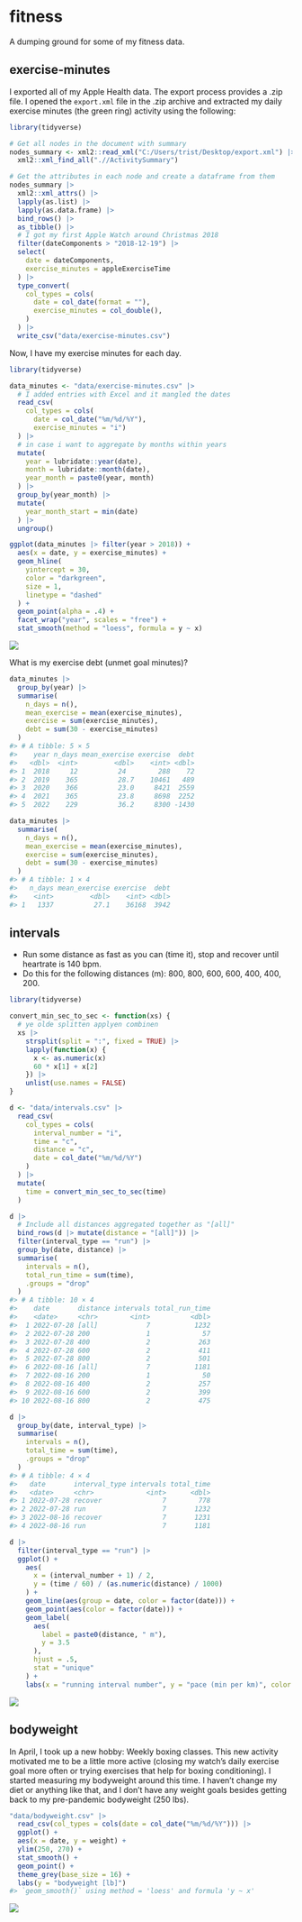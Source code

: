 
<!-- README.md is generated from README.Rmd. Please edit that file -->

# fitness

<!-- badges: start -->
<!-- badges: end -->

A dumping ground for some of my fitness data.

## exercise-minutes

I exported all of my Apple Health data. The export process provides a
.zip file. I opened the `export.xml` file in the .zip archive and
extracted my daily exercise minutes (the green ring) activity using the
following:

``` r
library(tidyverse)

# Get all nodes in the document with summary
nodes_summary <- xml2::read_xml("C:/Users/trist/Desktop/export.xml") |> 
  xml2::xml_find_all(".//ActivitySummary") 

# Get the attributes in each node and create a dataframe from them
nodes_summary |> 
  xml2::xml_attrs() |>
  lapply(as.list) |> 
  lapply(as.data.frame) |> 
  bind_rows() |> 
  as_tibble() |> 
  # I got my first Apple Watch around Christmas 2018
  filter(dateComponents > "2018-12-19") |> 
  select(
    date = dateComponents,
    exercise_minutes = appleExerciseTime
  ) |> 
  type_convert(
    col_types = cols(
      date = col_date(format = ""),
      exercise_minutes = col_double(),
    )
  ) |>
  write_csv("data/exercise-minutes.csv")
```

Now, I have my exercise minutes for each day.

``` r
library(tidyverse)

data_minutes <- "data/exercise-minutes.csv" |> 
  # I added entries with Excel and it mangled the dates
  read_csv(
    col_types = cols(
      date = col_date("%m/%d/%Y"), 
      exercise_minutes = "i")
  ) |> 
  # in case i want to aggregate by months within years
  mutate(
    year = lubridate::year(date),
    month = lubridate::month(date),
    year_month = paste0(year, month)
  ) |> 
  group_by(year_month) |> 
  mutate(
    year_month_start = min(date)
  ) |> 
  ungroup()

ggplot(data_minutes |> filter(year > 2018)) + 
  aes(x = date, y = exercise_minutes) + 
  geom_hline(
    yintercept = 30, 
    color = "darkgreen", 
    size = 1, 
    linetype = "dashed"
  ) +
  geom_point(alpha = .4) +
  facet_wrap("year", scales = "free") + 
  stat_smooth(method = "loess", formula = y ~ x)
```

![](README_files/figure-gfm/exercise-minutes-1.png)<!-- -->

What is my exercise debt (unmet goal minutes)?

``` r
data_minutes |> 
  group_by(year) |> 
  summarise(
    n_days = n(),
    mean_exercise = mean(exercise_minutes),
    exercise = sum(exercise_minutes),
    debt = sum(30 - exercise_minutes)
  )
#> # A tibble: 5 × 5
#>    year n_days mean_exercise exercise  debt
#>   <dbl>  <int>         <dbl>    <int> <dbl>
#> 1  2018     12          24        288    72
#> 2  2019    365          28.7    10461   489
#> 3  2020    366          23.0     8421  2559
#> 4  2021    365          23.8     8698  2252
#> 5  2022    229          36.2     8300 -1430

data_minutes |> 
  summarise(
    n_days = n(),
    mean_exercise = mean(exercise_minutes),
    exercise = sum(exercise_minutes),
    debt = sum(30 - exercise_minutes)
  )
#> # A tibble: 1 × 4
#>   n_days mean_exercise exercise  debt
#>    <int>         <dbl>    <int> <dbl>
#> 1   1337          27.1    36168  3942
```

## intervals

-   Run some distance as fast as you can (time it), stop and recover
    until heartrate is 140 bpm.
-   Do this for the following distances (m): 800, 800, 600, 600, 400,
    400, 200.

``` r
library(tidyverse)

convert_min_sec_to_sec <- function(xs) {
  # ye olde splitten applyen combinen
  xs |> 
    strsplit(split = ":", fixed = TRUE) |> 
    lapply(function(x) {
      x <- as.numeric(x)
      60 * x[1] + x[2]
    }) |> 
    unlist(use.names = FALSE)
}

d <- "data/intervals.csv" |> 
  read_csv(
    col_types = cols(
      interval_number = "i",
      time = "c",
      distance = "c",
      date = col_date("%m/%d/%Y")
    )
  ) |> 
  mutate(
    time = convert_min_sec_to_sec(time)
  )

d |> 
  # Include all distances aggregated together as "[all]"
  bind_rows(d |> mutate(distance = "[all]")) |> 
  filter(interval_type == "run") |> 
  group_by(date, distance) |> 
  summarise(
    intervals = n(),
    total_run_time = sum(time),
    .groups = "drop"
  )
#> # A tibble: 10 × 4
#>    date       distance intervals total_run_time
#>    <date>     <chr>        <int>          <dbl>
#>  1 2022-07-28 [all]            7           1232
#>  2 2022-07-28 200              1             57
#>  3 2022-07-28 400              2            263
#>  4 2022-07-28 600              2            411
#>  5 2022-07-28 800              2            501
#>  6 2022-08-16 [all]            7           1181
#>  7 2022-08-16 200              1             50
#>  8 2022-08-16 400              2            257
#>  9 2022-08-16 600              2            399
#> 10 2022-08-16 800              2            475

d |> 
  group_by(date, interval_type) |> 
  summarise(
    intervals = n(),
    total_time = sum(time),
    .groups = "drop"
  )
#> # A tibble: 4 × 4
#>   date       interval_type intervals total_time
#>   <date>     <chr>             <int>      <dbl>
#> 1 2022-07-28 recover               7        778
#> 2 2022-07-28 run                   7       1232
#> 3 2022-08-16 recover               7       1231
#> 4 2022-08-16 run                   7       1181

d |> 
  filter(interval_type == "run") |> 
  ggplot() + 
    aes(
      x = (interval_number + 1) / 2, 
      y = (time / 60) / (as.numeric(distance) / 1000)
    ) +
    geom_line(aes(group = date, color = factor(date))) +
    geom_point(aes(color = factor(date))) +
    geom_label(
      aes(
        label = paste0(distance, " m"), 
        y = 3.5
      ), 
      hjust = .5,
      stat = "unique"
    ) +
    labs(x = "running interval number", y = "pace (min per km)", color = "date")
```

![](README_files/figure-gfm/intervals-1.png)<!-- -->

## bodyweight

In April, I took up a new hobby: Weekly boxing classes. This new
activity motivated me to be a little more active (closing my watch’s
daily exercise goal more often or trying exercises that help for boxing
conditioning). I started measuring my bodyweight around this time. I
haven’t change my diet or anything like that, and I don’t have any
weight goals besides getting back to my pre-pandemic bodyweight (250
lbs).

``` r
"data/bodyweight.csv" |> 
  read_csv(col_types = cols(date = col_date("%m/%d/%Y"))) |> 
  ggplot() + 
  aes(x = date, y = weight) + 
  ylim(250, 270) + 
  stat_smooth() +
  geom_point() +
  theme_grey(base_size = 16) +
  labs(y = "bodyweight [lb]")
#> `geom_smooth()` using method = 'loess' and formula 'y ~ x'
```

![](README_files/figure-gfm/bodyweight-1.png)<!-- -->
